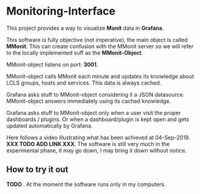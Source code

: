# Monitoring-Interface

This project provides a way to visualize <b>Monit</b> data in <b>Grafana</b>. 

This software is fully objective (not imperative), the main object is called <b>MMonit</b>. This can create confusion with the MMonit server so we will refer to the locally implemented suff as the <b>MMonit-Object</b>. 

MMonit-object listens on port: <b>3001</b>. 

MMonit-object calls MMonit each minute and updates its knowledge about LCLS groups, hosts and services. This data is always cached. 

Grafana asks stuff to MMonit-object considering it a JSON datasource. MMonit-object answers immediately using its cached knowledge. 

Grafana asks stuff to MMonit-object only when a user visit the proper dashboards / plugins. Or when a dashboard/plugin is kept open and gets updated automatically by Grafana.

Here follows a video illustrating what has been achieved at 04-Sep-2019. <b>XXX TODO ADD LINK XXX</b>. The software is still very much in the experimental phase, it may go down, I may bring it down without notice. 

## How to try it out 

<b>TODO</b> . At the moment the software runs only in my computers. 







